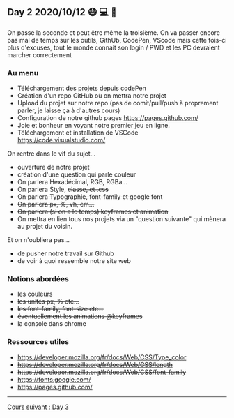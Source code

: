 ## Day 2 2020/10/12 :mask: :computer: :rocket:

On passe la seconde et peut être même la troisième. On va passer encore pas mal de temps sur les outils, GithUb, CodePen, VScode mais cette fois-ci plus d'excuses, tout le monde connait son login / PWD et les PC devraient marcher correctement 

### Au menu

- Téléchargement des projets depuis codePen
- Création d'un repo GitHub où on mettra notre projet
- Upload du projet sur notre repo (pas de comit/pull/push à proprement parler, je laisse ça à d'autres cours)
- Configuration de notre github pages https://pages.github.com/
- Joie et bonheur en voyant notre premier jeu en ligne.
- Téléchargement et installation de VSCode https://code.visualstudio.com/

On rentre dans le vif du sujet...

- ouverture de notre projet
- création d'une question qui parle couleur
- On parlera Hexadécimal, RGB, RGBa...
- On parlera Style, ~~classe, et .css~~
- ~~On parlera Typographie, font-family et google font~~
- ~~On parlera px, %, vh, em...~~
- ~~On parlera (si on a le temps) keyframes et animation~~
- On mettra en lien tous nos projets via un "question suivante" qui mènera au projet du voisin.

Et on n'oubliera pas...

- de pusher notre travail sur Github
- de voir à quoi ressemble notre site web

### Notions abordées

- les couleurs
- ~~les unités px, % etc...~~
- ~~les font-family, font-size etc...~~
- ~~éventuellement les animations @keyframes~~
- la console dans chrome

### Ressources utiles

- https://developer.mozilla.org/fr/docs/Web/CSS/Type_color
- ~~https://developer.mozilla.org/fr/docs/Web/CSS/length~~
- ~~https://developer.mozilla.org/fr/docs/Web/CSS/font-family~~
- ~~https://fonts.google.com/~~
- https://pages.github.com/

----

[Cours suivant : Day 3](day-3.md)
